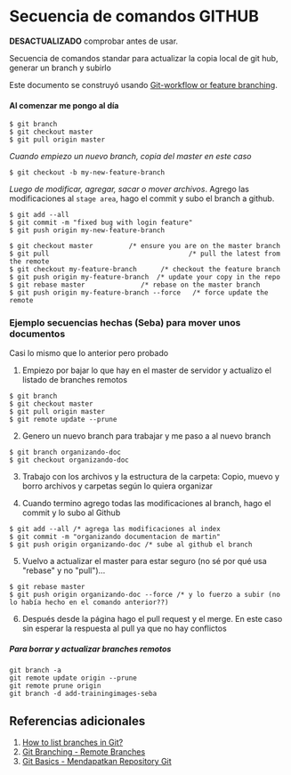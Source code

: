 # Secuencia de comandos GITHUB
**DESACTUALIZADO** comprobar antes de usar.

Secuencia de comandos standar para actualizar la copia local de git hub, generar un branch y subirlo

Este documento se construyó usando [Git-workflow or feature branching](https://gist.github.com/blackfalcon/8428401).

#### Al comenzar me pongo al día
```
$ git branch
$ git checkout master
$ git pull origin master
```


*Cuando empiezo un nuevo branch, copia del master en este caso*
```
$ git checkout -b my-new-feature-branch
```

*Luego de modificar, agregar, sacar o mover archivos*. Agrego las modificaciones al `stage area`, hago el commit y subo el branch a github.
```
$ git add --all
$ git commit -m "fixed bug with login feature"
$ git push origin my-new-feature-branch
```


```
$ git checkout master         /* ensure you are on the master branch
$ git pull                                   /* pull the latest from the remote 
$ git checkout my-feature-branch      /* checkout the feature branch
$ git push origin my-feature-branch  /* update your copy in the repo
$ git rebase master              /* rebase on the master branch
$ git push origin my-feature-branch --force   /* force update the remote
```

### Ejemplo secuencias hechas (Seba) para mover unos documentos
Casi lo mismo que lo anterior pero probado

1. Empiezo por bajar lo que hay en el master de servidor y actualizo el listado de branches remotos
```
$ git branch
$ git checkout master
$ git pull origin master
$ git remote update --prune
```

2. Genero un nuevo branch para trabajar y me paso a al nuevo branch
```
$ git branch organizando-doc
$ git checkout organizando-doc
```

3. Trabajo con los archivos y la estructura de la carpeta: Copio, muevo y borro archivos y carpetas según lo quiera organizar

4. Cuando termino agrego todas las modificaciones al branch, hago el commit y lo subo al Github
```
$ git add --all /* agrega las modificaciones al index
$ git commit -m "organizando documentacion de martin"
$ git push origin organizando-doc /* sube al github el branch
```

5. Vuelvo a actualizar el master para estar seguro (no sé por qué usa "rebase" y no "pull")...
```
$ git rebase master
$ git push origin organizando-doc --force /* y lo fuerzo a subir (no lo había hecho en el comando anterior??)
```

6. Después desde la página hago el pull request y el merge. En este caso sin esperar la respuesta al pull ya que no hay conflictos

##### Para borrar y actualizar branches remotos
```
git branch -a
git remote update origin --prune
git remote prune origin
git branch -d add-trainingimages-seba
```

## Referencias adicionales
1. [How to list branches in Git?](https://www.jquery-az.com/list-branches-git/)
2. [Git Branching - Remote Branches](https://git-scm.com/book/id/v2/Git-Branching-Remote-Branches)
3. [Git Basics - Mendapatkan Repository Git](https://git-scm.com/book/id/v2/Git-Basics-Mendapatkan-Repository-Git)
